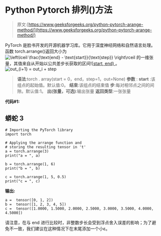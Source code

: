 # Python Pytorch 排列()方法

> 原文:[https://www.geeksforgeeks.org/python-pytorch-arange-method/](https://www.geeksforgeeks.org/python-pytorch-arange-method/)

PyTorch 是脸书开发的开源机器学习库。它用于深度神经网络和自然语言处理。
函数 torch.arrange()返回大小为![\left\lceil \frac{\text{end} - \text{start}}{\text{step}} \right\rceil  ](img/aa6e3b8021416d9de8a388d5ee89ac92.png "Rendered by QuickLaTeX.com")
的一维张量，其值来自从开始以公共差步长获取的区间![[start, end)  ](img/b52b591cf68279b19b25b5e4062bc5eb.png "Rendered by QuickLaTeX.com")。
![out_{i+1} = out_i + step  ](img/fb2d86c30c660e982da0f91cda2357b0.png "Rendered by QuickLaTeX.com")

> **语法**:torch . array(start = 0，end，step=1，out=None)
> **参数** :
> **start** :该组点的起始值。默认值:0。
> **结束**:该组点的结束值
> **步**:每对相邻点之间的间隙。默认值:1。
> **出(张量，可选)**:输出张量
> **返回类型**:一张张量

**代码#1:**

## 蟒蛇 3

```
# Importing the PyTorch library
import torch

# Applying the arrange function and
# storing the resulting tensor in 't'
a = torch.arrange(3)
print("a = ", a)

b = torch.arrange(1, 6)
print("b = ", b)

c = torch.arrange(1, 5, 0.5)
print("c = ", c)
```

**输出:**

```
a =  tensor([0, 1, 2])
b =  tensor([1, 2, 3, 4, 5])
c =  tensor([1.0000, 1.5000, 2.0000, 2.5000, 3.0000, 3.5000, 4.0000, 4.5000])
```

请注意，在与 end 进行比较时，非整数步长会受到浮点舍入误差的影响；为了避免不一致，我们建议在这种情况下在末尾添加一个小ε。